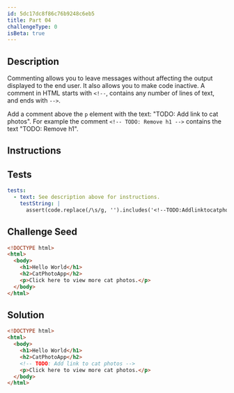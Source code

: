 ```yaml
---
id: 5dc17dc8f86c76b9248c6eb5
title: Part 04
challengeType: 0
isBeta: true
---
```


## Description
<section id='description'>

Commenting allows you to leave messages without affecting the output displayed to the end user. It also allows you to make code inactive. A comment in HTML starts with `<!--`, contains any number of lines of text, and ends with `-->`. 

Add a comment above the `p` element with the text: "TODO: Add link to cat photos". For example the comment `<!-- TODO: Remove h1 -->` contains the text "TODO: Remove h1".

</section>

## Instructions
<section id='instructions'>

</section>

## Tests
<section id='tests'>

```yml
tests:
  - text: See description above for instructions.
    testString: |
      assert(code.replace(/\s/g, '').includes('<!--TODO:Addlinktocatphotos-->'));

```

</section>

## Challenge Seed
<section id='challengeSeed'>

<div id='html-seed'>

```html
<!DOCTYPE html>
<html>
  <body>
    <h1>Hello World</h1>
    <h2>CatPhotoApp</h2>
    <p>Click here to view more cat photos.</p>
  </body>
</html>
```

</div>
</section>

## Solution
<section id='solution'>

```html
<!DOCTYPE html>
<html>
  <body>
    <h1>Hello World</h1>
    <h2>CatPhotoApp</h2>
    <!-- TODO: Add link to cat photos -->
    <p>Click here to view more cat photos.</p>
  </body>
</html>
```

</section>
